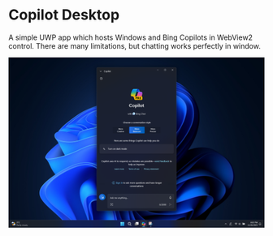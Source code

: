 # Copilot Desktop

A simple UWP app which hosts Windows and Bing Copilots in WebView2 control. There are many limitations, but chatting works perfectly in window.

![](images/Screenshot.png)  